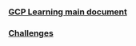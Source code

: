 <!--
https://ecotrust-canada.github.io/markdown-toc/
-->
### [GCP Learning main document](GCP-Learning)

### [Challenges](https://github.com/bobbae/gcp/challenges)
